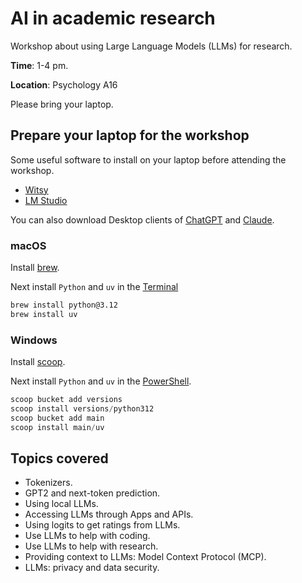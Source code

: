 # AI in academic research

Workshop about using Large Language Models (LLMs) for research.

**Time**: 1-4 pm.

**Location**: Psychology A16

Please bring your laptop.

## Prepare your laptop for the workshop

Some useful software to install on your laptop before attending the workshop.

- [Witsy](https://witsyai.com)
- [LM Studio](https://lmstudio.ai)

You can also download Desktop clients of [ChatGPT](https://openai.com/chatgpt/download/) and [Claude](https://claude.ai/download).

### macOS

Install [brew](https://brew.sh).

Next install `Python` and `uv` in the [Terminal](https://support.apple.com/en-gb/guide/terminal/welcome/mac)

```sh
brew install python@3.12
brew install uv
```

### Windows

Install [scoop](https://scoop.sh).

Next install `Python` and `uv` in the [PowerShell](https://learn.microsoft.com/en-us/powershell/scripting/overview?view=powershell-7.5).

```powershell
scoop bucket add versions
scoop install versions/python312
scoop bucket add main
scoop install main/uv
```

## Topics covered

- Tokenizers.
- GPT2 and next-token prediction.
- Using local LLMs.
- Accessing LLMs through Apps and APIs.
- Using logits to get ratings from LLMs.
- Use LLMs to help with coding.
- Use LLMs to help with research.
- Providing context to LLMs: Model Context Protocol (MCP).
- LLMs: privacy and data security.
